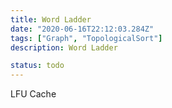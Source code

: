 ```yaml
---
title: Word Ladder
date: "2020-06-16T22:12:03.284Z"
tags: ["Graph", "TopologicalSort"]
description: Word Ladder

status: todo
---
```


LFU Cache
